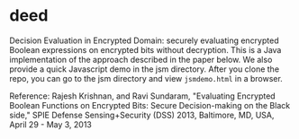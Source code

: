 deed
====

Decision Evaluation in Encrypted Domain: securely evaluating encrypted Boolean expressions on encrypted bits without decryption. This is a Java implementation of the approach described in the paper below. We also provide a quick Javascript demo in the jsm directory. After you clone the repo, you can go to the jsm directory and view `jsmdemo.html` in a browser.

Reference:
Rajesh Krishnan, and Ravi Sundaram, "Evaluating Encrypted Boolean Functions 
on Encrypted Bits: Secure Decision-making on the Black side," SPIE Defense
Sensing+Security (DSS) 2013, Baltimore, MD, USA, April 29 - May 3, 2013 

